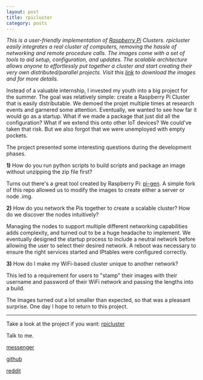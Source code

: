 ```yaml
---
layout: post
title: rpicluster
category: posts
---
```

*This is a user-friendly implementation of [Raspberry Pi](https://www.raspberrypi.org/) Clusters. rpicluster easily integrates a real cluster of computers, removing the hassle of networking and remote procedure calls. The images come with a set of tools to aid setup, configuration, and updates. The scalable architecture allows anyone to effortlessly put together a cluster and start creating their very own distributed/parallel projects. Visit this [link](https://rpicluster.com) to download the images and for more details.*

Instead of a valuable internship, I invested my youth into a big project for the summer. The goal was relatively simple: create a Raspberry Pi Cluster that is easily distributable. We demoed the projet multiple times at research events and garnered some attention. Eventually, we wanted to see how far it would go as a startup. What if we made a package that just did all the configuration? What if we extend this onto other IoT devices? We could've taken that risk. But we also forgot that we were unemployed with empty pockets.

The project presented some interesting questions during the development phases.

**1)** How do you run python scripts to build scripts and package an image without unzipping the zip file first?

Turns out there's a great tool created by Raspberry Pi: [pi-gen](https://github.com/RPi-Distro/pi-gen). A simple fork of this repo allowed us to modify the images to create either a server or node .img.

**2)** How do you network the Pis together to create a scalable cluster? How do we discover the nodes intuitively?

Managing the nodes to support multiple different networking capabilities adds complexity, and turned out to be a huge headache to implement. We eventually designed the startup process to include a neutral network before allowing the user to select their desired network. A reboot was necessary to ensure the right services started and IPtables were configured correctly.

**3)** How do I make my WiFi-based cluster unique to another network?

This led to a requirement for users to "stamp" their images with their username and password of their WiFi network and passing the lengths into a build.

The images turned out a lot smaller than expected, so that was a pleasant surprise. One day I hope to return to this project.

---

Take a look at the project if you want:
[rpicluster][rpicluster]

Talk to me.

[messenger][facebook]

[github][dqd]

[reddit][reddit]

[facebook]: https://www.m.me/dqdang1
[dqd]: http://github.com/dqdang
[reddit]: https://www.reddit.com/user/outsidefarmland/
[rpicluster]: https://github.com/rpicluster/rpicluster-stretch
